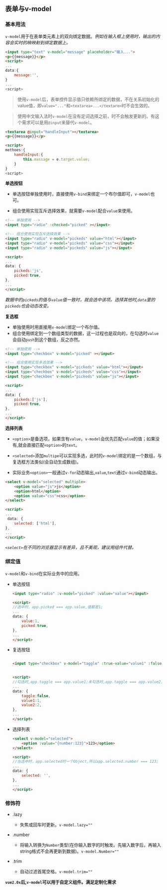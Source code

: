 ## 表单与v-model
### 基本用法
`v-model`用于在表单类元素上的双向绑定数据。*例如在输入框上使用时，输出的内容会实时的映映射到绑定数据上。*
```html
<input type="text" v-model="message" placeholder="输入...">
<p>{{message}}</p>
<script>
...
data:{
    message:'',
}
...
<script>
```
>使用`v-model`后，表单控件显示值只依赖所绑定的数据，不在关系初始化的value值，即`value="..."`和`<textarea>...</textare>`时不会生效的。

>使用中文输入法时`v-model`在没有定词选择之前，时不会触发更新的。有这个需求可以是用`@input`来替代`v-model`。
```html
<textarea @input="handleInput"></textarea>
<p>{{message}}</p>

<script>
methoes:{
    handleInput:{
        this.massage = e.target.value;
    }
}
<script>
```
**单选按钮**

- 单选按钮单独使用时，直接使用`v-bind`来绑定一个布尔值即可，`v-model`也可。

- 组合使用实现互斥选择效果，就需要`v-model`配合`value`来使用。

```html
<!-- 单独使用 -->
<input type="radio" :checked="picked" ></input>

<!-- 组合使用实现互斥选择效果 -->
<input type="radio" v-model="pickeds" value="html"></input>
<input type="radio" v-model="pickeds" value="css"></input>
<input type="radio" v-model="pickeds" value="js"></input>

<script>
...
data: {
    pickeds:'js',
    picked:true,
},
...
</script>
```
*数据中的`pickeds`的值与`value`值一致时，就会选中该项。选择其他时,`data`里的`pickeds`也会动态改变。*

**复选框**
- 单独使用时用直接用`v-model`绑定一个布尔值。
- 组合使用绑定到一个数组类型的数据，这一过程也是双向的，在勾选时`value`会自动`push`到这个数组，反之亦然。

```html
<!-- 单独使用 -->
<input type="checkbox" v-model="picked" ></input>

<!-- 组合使用实现多选效果 -->
<input type="checkbox" v-model="pickeds" value="html"></input>
<input type="checkbox" v-model="pickeds" value="css"></input>
<input type="checkbox" v-model="pickeds" value="js"></input>

<script>
...
data: {
    pickeds:['js'],
    picked:true,
},
...
</script>
```
**选择列表**
- `<option>`是备选项，如果含有`value`，`v-model`会优先匹配`value`的值；如果没有,就会直接匹配`<option>`的`text`。

- `<selected>`添加`multipe`可以实现多选，此时的`v-model`绑定的是一个数组，与复选框方法类似(会自动生成数组)。

- 实际业务`<option>`一般通过`v-for`动态输出,`value`,`text`通过`v-bind`动态输出。
```html
<select v-model="selected" multiple>
    <option value="js">js</option>
    <option>html</option>
    <option value="css">css</option>
</select>

<script>
...
 data: {
    selected: ['html'],
},
...
</script>
```
*`<select>`在不同的浏览器显示有差异，且不美观，建议用组件代替。*

### 绑定值
`v-model`和`v-bind`在实际业务中的应用。
-   单选按钮

    ```html
    <input type="radio" :v-model="picked" :value="value"></input>

    <script>
    //选中时，app.picked === app.value,值都是1;
    ...
    data: {
        value:1,
        picked:true,
    },
    ...
    </script>
    ```

-   复选按钮
    ```html

    <input type="checkbox" v-model="taggle" :true-value="value1" :false-value="value2"></input>
   

    <script>
    //勾选时,app.taggle === app.value1;未勾选时,app.taggle === app.value2;
    ...
    data: {
        taggle:false,
        value1:1,
        value2:2,
    },
    ...
    </script>
    ```
- 选择列表
    ```html
    <select v-model="selected">
        <option :value="{number:123}">123</option>
    </select>

    <script>
    //当选中时，app.selected时一个Object,所以app.selected.number === 123;
    ...
    data: {
        selected: '',
    },
    ...
    </script>
    ```
### 修饰符
-   .lazy
    -   失焦或回车时更新。`v-model.lazy=""`

-   .number
    -   将输入转换为`Number`类型(在你输入数字的时触发。先输入数字后，再输入string格式不会再更新到数据)。`v-model.Number=""`
-   .trim
    - 自动过滤首尾空格。`v-model.trim=""`

**`vue2.0x`后,`v-model`可以用于自定义组件。满足定制化需求**